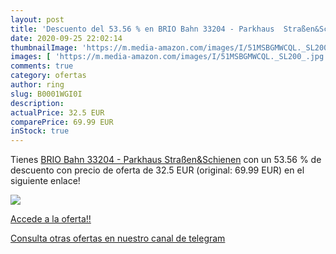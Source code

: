 ```yaml
---
layout: post
title: 'Descuento del 53.56 % en BRIO Bahn 33204 - Parkhaus  Straßen&Schi'
date: 2020-09-25 22:02:14
thumbnailImage: 'https://m.media-amazon.com/images/I/51MSBGMWCQL._SL200_.jpg'
images: [ 'https://m.media-amazon.com/images/I/51MSBGMWCQL._SL200_.jpg' ]
comments: true
category: ofertas
author: ring
slug: B0001WGI0I
description:
actualPrice: 32.5 EUR
comparePrice: 69.99 EUR
inStock: true
---
```


Tienes [BRIO Bahn 33204 - Parkhaus  Straßen&Schienen](https://www.amazon.com/dp/B0001WGI0I/?tag=redken08-20) con un 53.56 % de descuento con precio de oferta de 32.5 EUR (original: 69.99 EUR) en el siguiente enlace!

[![](https://m.media-amazon.com/images/I/51MSBGMWCQL._SL200_.jpg)](https://www.amazon.com/dp/B0001WGI0I/?tag=redken08-20)

[Accede a la oferta!!](https://www.amazon.com/dp/B0001WGI0I/?tag=redken08-20)

[Consulta otras ofertas en nuestro canal de telegram](https://t.me/s/ofertas25)
